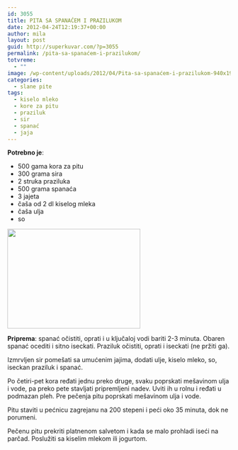 ```yaml
---
id: 3055
title: PITA SA SPANAĆEM I PRAZILUKOM
date: 2012-04-24T12:19:37+00:00
author: mila
layout: post
guid: http://superkuvar.com/?p=3055
permalink: /pita-sa-spanaćem-i-prazilukom/
totvreme:
  - ""
image: /wp-content/uploads/2012/04/Pita-sa-spanaćem-i-prazilukom-940x198.jpg
categories:
  - slane pite
tags:
  - kiselo mleko
  - kore za pitu
  - praziluk
  - sir
  - spanać
  - jaja
---
```

**Potrebno je**:

  * 500 gama kora za pitu
  * 300 grama sira
  * 2 struka praziluka
  * 500 grama spanaća
  * 3 jajeta
  * čaša od 2 dl kiselog mleka
  * čaša ulja
  * so

<img class="alignnone size-medium wp-image-3056" title="Pita sa spanaćem i prazilukom" src="/wp-content/uploads/2012/04/Pita-sa-spanaćem-i-prazilukom-300x225.jpg" alt="" width="300" height="225" /> 

**Priprema**: spanać očistiti, oprati i u ključaloj vodi bariti 2-3 minuta. Obaren spanać ocediti i sitno iseckati. Praziluk očistiti, oprati i iseckati (ne pržiti ga).

Izmrvljen sir pomešati sa umućenim jajima, dodati ulje, kiselo mleko, so, iseckan praziluk i spanać.

Po četiri-pet kora ređati jednu preko druge, svaku poprskati mešavinom ulja i vode, pa preko pete stavljati pripremljeni nadev. Uviti ih u rolnu i ređati u podmazan pleh. Pre pečenja pitu poprskati mešavinom ulja i vode.

Pitu staviti u pećnicu zagrejanu na 200 stepeni i peći oko 35 minuta, dok ne porumeni.

Pečenu pitu prekriti platnenom salvetom i kada se malo prohladi iseći na parčad. Poslužiti sa kiselim mlekom ili jogurtom.